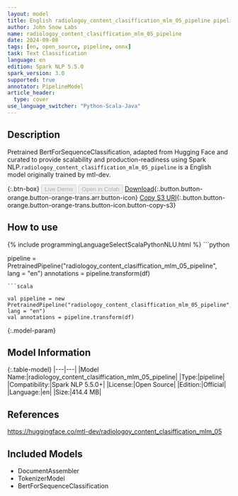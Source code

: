 ```yaml
---
layout: model
title: English radiologoy_content_clasiffication_mlm_05_pipeline pipeline BertForSequenceClassification from mtl-dev
author: John Snow Labs
name: radiologoy_content_clasiffication_mlm_05_pipeline
date: 2024-09-08
tags: [en, open_source, pipeline, onnx]
task: Text Classification
language: en
edition: Spark NLP 5.5.0
spark_version: 3.0
supported: true
annotator: PipelineModel
article_header:
  type: cover
use_language_switcher: "Python-Scala-Java"
---
```


## Description

Pretrained BertForSequenceClassification, adapted from Hugging Face and curated to provide scalability and production-readiness using Spark NLP.`radiologoy_content_clasiffication_mlm_05_pipeline` is a English model originally trained by mtl-dev.

{:.btn-box}
<button class="button button-orange" disabled>Live Demo</button>
<button class="button button-orange" disabled>Open in Colab</button>
[Download](https://s3.amazonaws.com/auxdata.johnsnowlabs.com/public/models/radiologoy_content_clasiffication_mlm_05_pipeline_en_5.5.0_3.0_1725819412750.zip){:.button.button-orange.button-orange-trans.arr.button-icon}
[Copy S3 URI](s3://auxdata.johnsnowlabs.com/public/models/radiologoy_content_clasiffication_mlm_05_pipeline_en_5.5.0_3.0_1725819412750.zip){:.button.button-orange.button-orange-trans.button-icon.button-copy-s3}

## How to use



<div class="tabs-box" markdown="1">
{% include programmingLanguageSelectScalaPythonNLU.html %}
```python

pipeline = PretrainedPipeline("radiologoy_content_clasiffication_mlm_05_pipeline", lang = "en")
annotations =  pipeline.transform(df)   

```
```scala

val pipeline = new PretrainedPipeline("radiologoy_content_clasiffication_mlm_05_pipeline", lang = "en")
val annotations = pipeline.transform(df)

```
</div>

{:.model-param}
## Model Information

{:.table-model}
|---|---|
|Model Name:|radiologoy_content_clasiffication_mlm_05_pipeline|
|Type:|pipeline|
|Compatibility:|Spark NLP 5.5.0+|
|License:|Open Source|
|Edition:|Official|
|Language:|en|
|Size:|414.4 MB|

## References

https://huggingface.co/mtl-dev/radiologoy_content_clasiffication_mlm_05

## Included Models

- DocumentAssembler
- TokenizerModel
- BertForSequenceClassification